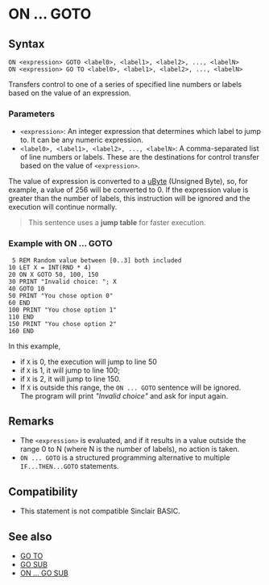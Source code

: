 # ON ... GOTO
## Syntax
```
ON <expression> GOTO <label0>, <label1>, <label2>, ..., <labelN>
ON <expression> GO TO <label0>, <label1>, <label2>, ..., <labelN>
```

Transfers control to one of a series of specified line numbers or labels based on the value of an expression.

### Parameters
- `<expression>`: An integer expression that determines which label to jump to. It can be any numeric expression.
- `<label0>, <label1>, <label2>, ..., <labelN>`: A comma-separated list of line numbers or labels. These are the destinations for control transfer based on the value of `<expression>`.

The value of expression is converted to a [uByte](types.md#integral) (Unsigned Byte), so, for example, a value of 256 will be converted to 0.
If the expression value is greater than the number of labels, this instruction will be ignored and the execution will continue normally.

> This sentence uses a **jump table** for faster execution.

### Example with ON ... GOTO
```BASIC
 5 REM Random value between [0..3] both included
10 LET X = INT(RND * 4)
20 ON X GOTO 50, 100, 150
30 PRINT "Invalid choice: "; X
40 GOTO 10
50 PRINT "You chose option 0"
60 END
100 PRINT "You chose option 1"
110 END
150 PRINT "You chose option 2"
160 END
```

In this example, 
 * if `X` is 0, the execution will jump to line 50
 * if `X` is 1, it will jump to line 100;
 * if `X` is 2, it will jump to line 150.
 * If `X` is outside this range, the `ON ... GOTO` sentence will be ignored. </br>
   The program will print _"Invalid choice"_ and ask for input again.

## Remarks
- The `<expression>` is evaluated, and if it results in a value outside the range 0 to N (where N is the number of labels), no action is taken.
- `ON ... GOTO` is a structured programming alternative to multiple `IF...THEN...GOTO` statements.

## Compatibility
- This statement is not compatible Sinclair BASIC.

## See also
- [GO TO](goto.md)
- [GO SUB](gosub.md)
- [ON ... GO SUB](on_gosub.md)